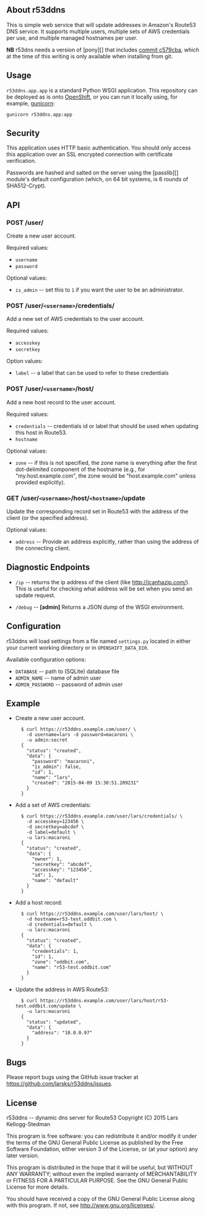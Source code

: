 ## About r53ddns

This is simple web service that will update addresses in Amazon's
Route53 DNS service.  It supports multiple users, multiple sets of AWS
credentials per use, and multiple managed hostnames per user.

**NB** r53dns needs a version of [pony][] that includes 
[commit c579cba][], which at the time of this writing is only
available when installing from git.

[commit c579cba]: https://github.com/ponyorm/pony/commit/c579cba754a7d8764d91bc5f1bbcfd74c6d24a1b

## Usage

`r53ddns.app.app` is a standard Python WSGI application.  This
repository can be deployed as is onto [OpenShift][], or you can run it
locally using, for example, [gunicorn][]:

    gunicorn r53ddns.app:app

[openshift]: https://www.openshift.com/
[gunicorn]: http://gunicorn.org/

## Security

This application uses HTTP basic authentication.  You should only
access this application over an SSL encrypted connection with
certificate verification.

Passwords are hashed and salted on the server using the [passlib][]
module's default configuration (which, on 64 bit systems, is 6 rounds
of SHA512-Crypt).

## API

### POST /user/

Create a new user account.

Required values:

- `username`
- `password`

Optional values:

- `is_admin` -- set this to `1` if you want the user to be an
  administrator.

### POST /user/`<username>`/credentials/

Add a new set of AWS credentials to the user account.

Required values:

- `accesskey`
- `secretkey`

Option values:

- `label` -- a label that can be used to refer to these credentials

### POST /user/`<username>`/host/

Add a new host record to the user account.

Required values:

- `credentials` -- credentials id or label that should be used when
  updating this host in Route53.
- `hostname`

Optional values:

- `zone` -- if this is not specified, the zone name is everything
  after the first dot-delimited component of the hostname (e.g., for
  "my.host.example.com", the zone would be "host.example.com" unless
  provided explicitly).

### GET /user/`<username>`/host/`<hostname>`/update

Update the corresponding record set in Route53 with the address of the
client (or the specified address).

Optional values:

- `address` -- Provide an address explicitly, rather than using the
  address of the connecting client.

## Diagnostic Endpoints

- `/ip` -- returns the ip address of the client (like
  <http://icanhazip.com/>).  This is useful for checking what address
  will be set when you send an update request.

- `/debug` -- **[admin]** Returns a JSON dump of the WSGI environment.

## Configuration

r53ddns will load settings from a file named `settings.py` located in
either your current working directory or in `OPENSHIFT_DATA_DIR`.

Available configuration options:

- `DATABASE` -- path to (SQLite) database file
- `ADMIN_NAME` -- name of admin user
- `ADMIN_PASSWORD` -- password of admin user

## Example

- Create a new user account.

        $ curl https://r53ddns.example.com/user/ \
          -d username=lars -d password=macaroni \
          -u admin:secret
        {
          "status": "created", 
          "data": {
            "password": "macaroni", 
            "is_admin": false, 
            "id": 1, 
            "name": "lars", 
            "created": "2015-04-09 15:30:51.209231"
          }
        }

- Add a set of AWS credentials:

        $ curl https://r53ddns.example.com/user/lars/credentials/ \
          -d accesskey=123456 \
          -d secretkey=abcdef \
          -d label=default \
          -u lars:macaroni
        {
          "status": "created", 
          "data": {
            "owner": 1, 
            "secretkey": "abcdef", 
            "accesskey": "123456", 
            "id": 1, 
            "name": "default"
          }
        }

- Add a host record:

        $ curl https://r53ddns.example.com/user/lars/host/ \
          -d hostname=r53-test.oddbit.com \
          -d credentials=default \
          -u lars:macaroni
        {
          "status": "created", 
          "data": {
            "credentials": 1, 
            "id": 1, 
            "zone": "oddbit.com", 
            "name": "r53-test.oddbit.com"
          }
        }

- Update the address in AWS Route53:

        $ curl https://r53ddns.example.com/user/lars/host/r53-test.oddbit.com/update \
          -u lars:macaroni
        {
          "status": "updated", 
          "data": {
            "address": "10.0.0.97"
          }
        }

## Bugs

Please report bugs using the GitHub issue tracker at
<https://github.com/larsks/r53ddns/issues>.

## License

r53ddns -- dynamic dns server for Route53
Copyright (C) 2015 Lars Kellogg-Stedman

This program is free software: you can redistribute it and/or modify
it under the terms of the GNU General Public License as published by
the Free Software Foundation, either version 3 of the License, or
(at your option) any later version.

This program is distributed in the hope that it will be useful,
but WITHOUT ANY WARRANTY; without even the implied warranty of
MERCHANTABILITY or FITNESS FOR A PARTICULAR PURPOSE.  See the
GNU General Public License for more details.

You should have received a copy of the GNU General Public License
along with this program.  If not, see <http://www.gnu.org/licenses/>.
